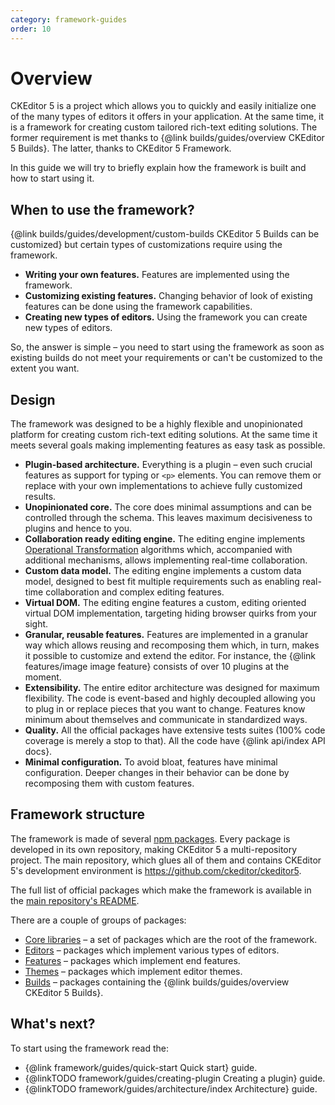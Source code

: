 ```yaml
---
category: framework-guides
order: 10
---
```


# Overview

CKEditor 5 is a project which allows you to quickly and easily initialize one of the many types of editors it offers in your application. At the same time, it is a framework for creating custom tailored rich-text editing solutions. The former requirement is met thanks to {@link builds/guides/overview CKEditor 5 Builds}. The latter, thanks to CKEditor 5 Framework.

In this guide we will try to briefly explain how the framework is built and how to start using it.

## When to use the framework?

{@link builds/guides/development/custom-builds CKEditor 5 Builds can be customized} but certain types of customizations require using the framework.

* **Writing your own features.** Features are implemented using the framework.
* **Customizing existing features.** Changing behavior of look of existing features can be done using the framework capabilities.
* **Creating new types of editors.** Using the framework you can create new types of editors.

So, the answer is simple – you need to start using the framework as soon as existing builds do not meet your requirements or can't be customized to the extent you want.

## Design

The framework was designed to be a highly flexible and unopinionated platform for creating custom rich-text editing solutions. At the same time it meets several goals making implementing features as easy task as possible.

* **Plugin-based architecture.** Everything is a plugin – even such crucial features as support for typing or `<p>` elements. You can remove them or replace with your own implementations to achieve fully customized results.
* **Unopinionated core.** The core does minimal assumptions and can be controlled through the schema. This leaves maximum decisiveness to plugins and hence to you.
* **Collaboration ready editing engine.** The editing engine implements [Operational Transformation](https://en.wikipedia.org/wiki/Operational_transformation) algorithms which, accompanied with additional mechanisms, allows implementing real-time collaboration.
* **Custom data model.** The editing engine implements a custom data model, designed to best fit multiple requirements such as enabling real-time collaboration and complex editing features.
* **Virtual DOM.** The editing engine features a custom, editing oriented virtual DOM implementation, targeting hiding browser quirks from your sight.
* **Granular, reusable features.** Features are implemented in a granular way which allows reusing and recomposing them which, in turn, makes it possible to customize and extend the editor. For instance, the {@link features/image image feature} consists of over 10 plugins at the moment.
* **Extensibility.** The entire editor architecture was designed for maximum flexibility. The code is event-based and highly decoupled allowing you to plug in or replace pieces that you want to change. Features know minimum about themselves and communicate in standardized ways.
* **Quality.** All the official packages have extensive tests suites (100% code coverage is merely a stop to that). All the code have {@link api/index API docs}.
* **Minimal configuration.** To avoid bloat, features have minimal configuration. Deeper changes in their behavior can be done by recomposing them with custom features.

## Framework structure

The framework is made of several [npm packages](https://npmjs.com). Every package is developed in its own repository, making CKEditor 5 a multi-repository project. The main repository, which glues all of them and contains CKEditor 5's development environment is https://github.com/ckeditor/ckeditor5.

The full list of official packages which make the framework is available in the [main repository's README](https://github.com/ckeditor/ckeditor5#packages).

There are a couple of groups of packages:

* [Core libraries](https://github.com/ckeditor/ckeditor5#core-libraries) – a set of packages which are the root of the framework.
* [Editors](https://github.com/ckeditor/ckeditor5#editors) – packages which implement various types of editors.
* [Features](https://github.com/ckeditor/ckeditor5#features) – packages which implement end features.
* [Themes](https://github.com/ckeditor/ckeditor5#themes) – packages which implement editor themes.
* [Builds](https://github.com/ckeditor/ckeditor5#builds) – packages containing the {@link builds/guides/overview CKEditor 5 Builds}.

## What's next?

To start using the framework read the:

* {@link framework/guides/quick-start Quick start} guide.
* {@linkTODO framework/guides/creating-plugin Creating a plugin} guide.
* {@linkTODO framework/guides/architecture/index Architecture} guide.
